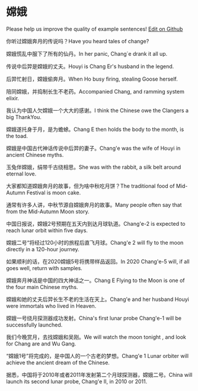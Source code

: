 # 嫦娥

Please help us improve the quality of example sentences! [Edit on Github](https://github.com/jiyushe/jiyu-example-sentence-source/blob/main/chinese/change.md)

<p><span class="chinese">你听过嫦娥奔月的传说吗？</span><span class="english">Have you heard tales of change?</span></p>

<p><span class="chinese">嫦娥慌乱中服下了所有的仙丹。</span><span class="english">In her panic, Chang`e drank it all up.</span></p>

<p><span class="chinese">传说中后羿是嫦娥的丈夫。</span><span class="english">Houyi is Chang Er's husband in the legend.</span></p>

<p><span class="chinese">后羿忙射日，嫦娥偷奔月。</span><span class="english">When Ho busy firing, stealing Goose herself.</span></p>

<p><span class="chinese">陪同嫦娥，并捣制长生不老药。</span><span class="english">Accompanied Chang, and ramming system elixir.</span></p>

<p><span class="chinese">我认为中国人欠嫦娥一个大大的感谢。</span><span class="english">I think the Chinese owe the Clangers a big ThankYou.</span></p>

<p><span class="chinese">嫦娥遂托身于月，是为蟾蜍。</span><span class="english">Chang E then holds the body to the month, is the toad.</span></p>

<p><span class="chinese">嫦娥是中国古代神话传说中后羿的妻子。</span><span class="english">Chang'e was the wife of Houyi in ancient Chinese myths.</span></p>

<p><span class="chinese">玉兔伴嫦娥，绢带千古绕相思。</span><span class="english">She was with the rabbit, a silk belt around eternal love.</span></p>

<p><span class="chinese">大家都知道嫦娥奔月的故事，但为啥中秋吃月饼？</span><span class="english">The traditional food of Mid-Autumn Festival is moon cake.</span></p>

<p><span class="chinese">通常有许多人讲，中秋节源自嫦娥奔月的故事。</span><span class="english">Many people often say that from the Mid-Autumn Moon story.</span></p>

<p><span class="chinese">中国日报说，嫦娥2号预期在五天内到达月球轨道。</span><span class="english">Chang'e-2 is expected to reach lunar orbit within five days.</span></p>

<p><span class="chinese">嫦娥二号“将经过120小时的旅程后直飞月球。</span><span class="english">Chang'e 2 will fly to the moon directly in a 120-hour journey.</span></p>

<p><span class="chinese">如果顺利的话，在2020嫦娥5号将携带样品返回。</span><span class="english">In 2020 Chang'e-5 will, if all goes well, return with samples.</span></p>

<p><span class="chinese">嫦娥奔月神话是中国的四大神话之一。</span><span class="english">Chang E Flying to the Moon is one of the four main Chinese myths.</span></p>

<p><span class="chinese">嫦娥和她的丈夫后羿长生不老的生活在天上。</span><span class="english">Chang'e and her husband Houyi were immortals who lived in Heaven.</span></p>

<p><span class="chinese">嫦娥一号绕月探测器成功发射。</span><span class="english">China's first lunar probe Chang'e-1 will be successfully launched.</span></p>

<p><span class="chinese">我们今晚赏月，去找嫦娥和吴刚。</span><span class="english">We will watch the moon tonight , and look for Chang are and Wu Gang.</span></p>

<p><span class="chinese">“嫦娥1号”将完成的，是中国人的一个古老的梦想。</span><span class="english">Chang'e 1 Lunar orbiter will achieve the ancient dream of the Chinese.</span></p>

<p><span class="chinese">据悉，中国将于2010年或者2011年发射第二个月球探测器，嫦娥二号。</span><span class="english">China will launch its second lunar probe, Chang'e II, in 2010 or 2011.</span></p>

